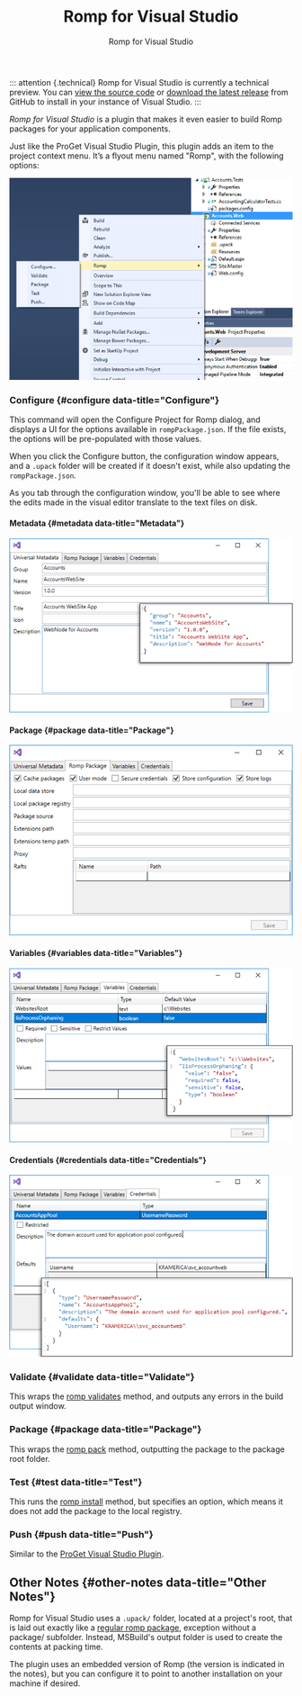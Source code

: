 ﻿---
title: Romp for Visual Studio
subtitle: Romp for Visual Studio
sequence: 770
keywords: romp, visual studio
---

::: attention {.technical}
Romp for Visual Studio is currently a technical preview. You can [view the source code](https://github.com/Inedo/VsRomp) or [download the latest release](https://github.com/Inedo/VsRomp/releases) from GitHub to install in your instance of Visual Studio.
:::

*Romp for Visual Studio* is a plugin that makes it even easier to build Romp packages for your application components.

Just like the ProGet Visual Studio Plugin, this plugin adds an item to the project context menu. It’s a flyout menu named "Romp", with the following options:

![](/resources/documentation/romp/visual-studio/context-menu.png)

### Configure {#configure data-title="Configure"}

This command will open the Configure Project for Romp dialog, and displays a UI for the options available in `rompPackage.json`. If the file exists, the options will be pre-populated with those values.

When you click the Configure button, the configuration window appears, and a `.upack` folder will be created if it doesn't exist, while also updating the `rompPackage.json`.

As you tab through the configuration window, you'll be able to see where the edits made in the visual editor translate to the text files on disk.

#### Metadata {#metadata data-title="Metadata"}

![](/resources/documentation/romp/visual-studio/metadata.png)

#### Package {#package data-title="Package"}

![](/resources/documentation/romp/visual-studio/package.png)

#### Variables {#variables data-title="Variables"}

![](/resources/documentation/romp/visual-studio/variables.png)

#### Credentials {#credentials data-title="Credentials"}

![](/resources/documentation/romp/visual-studio/credentials.png)

### Validate {#validate data-title="Validate"}

This wraps the [romp validates](/support/documentation/romp/command-line/command-overview/installation#validate) method, and outputs any errors in the build output window.

### Package {#package data-title="Package"}

This wraps the [romp pack](/support/documentation/romp/command-line/command-overview/creating-publishing#pack) method, outputting the package to the package root folder.

### Test {#test data-title="Test"}

This runs the [romp install](/support/documentation/romp/command-line/command-overview/installation#install) method, but specifies an option, which means it does not add the package to the local registry.

### Push {#push data-title="Push"}

Similar to the [ProGet Visual Studio Plugin](/support/tutorials/proget/push-to-proget-from-visual-studio).

## Other Notes {#other-notes data-title="Other Notes"}

Romp for Visual Studio uses a `.upack/` folder, located at a project's root, that is laid out exactly like a [regular romp package](/support/documentation/romp/romp-packages/layout), exception without a package/ subfolder. Instead, MSBuild's output folder is used to create the contents at packing time.

The plugin uses an embedded version of Romp (the version is indicated in the notes), but you can configure it to point to another installation on your machine if desired.

